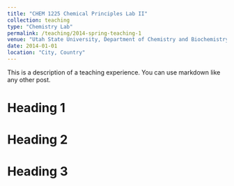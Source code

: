 ```yaml
---
title: "CHEM 1225 Chemical Principles Lab II"
collection: teaching
type: "Chemistry Lab"
permalink: /teaching/2014-spring-teaching-1
venue: "Utah State University, Department of Chemistry and Biochemistry"
date: 2014-01-01
location: "City, Country"
---
```


This is a description of a teaching experience. You can use markdown like any other post.

Heading 1
======

Heading 2
======

Heading 3
======